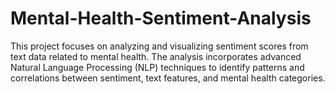 # Mental-Health-Sentiment-Analysis
This project focuses on analyzing and visualizing sentiment scores from text data related to mental health. The analysis incorporates advanced Natural Language Processing (NLP) techniques to identify patterns and correlations between sentiment, text features, and mental health categories.
